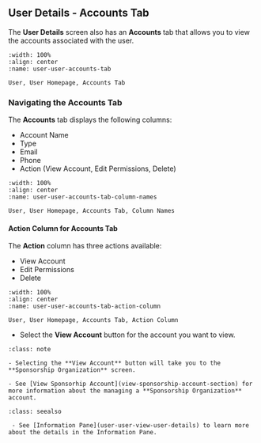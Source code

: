 

## User Details - Accounts Tab 


The **User Details** screen also has an **Accounts** tab that allows you to view the accounts associated with the user.


```{figure} ../../_static/solo_app/User/User-Detail/accounts-tab.jpeg
:width: 100%
:align: center
:name: user-user-accounts-tab

User, User Homepage, Accounts Tab
```

### Navigating the Accounts Tab

The **Accounts** tab displays the following columns:

- Account Name
- Type
- Email
- Phone
- Action (View Account, Edit Permissions, Delete)

```{figure} ../../_static/solo_app/User/User-Detail/accounts-tab-column-names.jpeg
:width: 100%
:align: center
:name: user-user-accounts-tab-column-names

User, User Homepage, Accounts Tab, Column Names
```

####  Action Column for Accounts Tab


The **Action** column has three actions available:

- View Account
- Edit Permissions
- Delete


```{figure} ../../_static/solo_app/User/User-Detail/accounts-tab-action-section.jpg
:width: 100%
:align: center
:name: user-user-accounts-tab-action-column

User, User Homepage, Accounts Tab, Action Column
```


- Select the **View Account** button for the account you want to view.

```{admonition} Note
:class: note

- Selecting the **View Account** button will take you to the **Sponsorship Organization** screen.

- See [View Sponsorhip Account](view-sponsorship-account-section) for more information about the managing a **Sponsorship Organization** account.
```


```{admonition}  Seealso
:class: seealso

 - See [Information Pane](user-user-view-user-details) to learn more about the details in the Information Pane.

```
